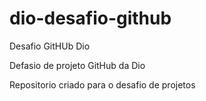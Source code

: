 # dio-desafio-github
Desafio GitHUb Dio

Defasio de projeto GitHub  da Dio

Repositorio criado para o desafio de projetos
